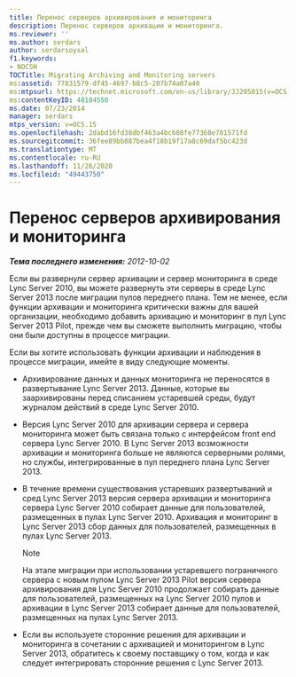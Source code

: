 ```yaml
---
title: Перенос серверов архивирования и мониторинга
description: Перенос серверов архивации и мониторинга.
ms.reviewer: ''
ms.author: serdars
author: serdarsoysal
f1.keywords:
- NOCSH
TOCTitle: Migrating Archiving and Monitoring servers
ms:assetid: 77831579-df45-4697-b8c5-207b74a07a40
ms:mtpsurl: https://technet.microsoft.com/en-us/library/JJ205015(v=OCS.15)
ms:contentKeyID: 48184550
ms.date: 07/23/2014
manager: serdars
mtps_version: v=OCS.15
ms.openlocfilehash: 2dabd16fd38dbf463a4bc608fe77368e781571fd
ms.sourcegitcommit: 36fee89bb887bea4f18b19f17a8c69daf5bc423d
ms.translationtype: MT
ms.contentlocale: ru-RU
ms.lasthandoff: 11/26/2020
ms.locfileid: "49443750"
---
```

# <a name="migrating-archiving-and-monitoring-servers"></a>Перенос серверов архивирования и мониторинга

<div data-xmlns="http://www.w3.org/1999/xhtml">

<div class="topic" data-xmlns="http://www.w3.org/1999/xhtml" data-msxsl="urn:schemas-microsoft-com:xslt" data-cs="https://msdn.microsoft.com/">

<div data-asp="https://msdn2.microsoft.com/asp">



</div>

<div id="mainSection">

<div id="mainBody">

<span> </span>

_**Тема последнего изменения:** 2012-10-02_

Если вы развернули сервер архивации и сервер мониторинга в среде Lync Server 2010, вы можете развернуть эти серверы в среде Lync Server 2013 после миграции пулов переднего плана. Тем не менее, если функции архивации и мониторинга критически важны для вашей организации, необходимо добавить архивацию и мониторинг в пул Lync Server 2013 Pilot, прежде чем вы сможете выполнить миграцию, чтобы они были доступны в процессе миграции.

Если вы хотите использовать функции архивации и наблюдения в процессе миграции, имейте в виду следующие моменты.

  - Архивирование данных и данных мониторинга не переносятся в развертывание Lync Server 2013. Данные, которые вы заархивированы перед списанием устаревшей среды, будут журналом действий в среде Lync Server 2010.

  - Версия Lync Server 2010 для архивации сервера и сервера мониторинга может быть связана только с интерфейсом front end сервера Lync Server 2010. В Lync Server 2013 возможности архивации и мониторинга больше не являются серверными ролями, но службы, интегрированные в пул переднего плана Lync Server 2013.

  - В течение времени существования устаревших развертываний и сред Lync Server 2013 версия сервера архивации и мониторинга сервера Lync Server 2010 собирает данные для пользователей, размещенных в пулах Lync Server 2010. Архивация и мониторинг в Lync Server 2013 сбор данных для пользователей, размещенных в пулах Lync Server 2013.
    
    <div>
    

    > [!NOTE]  
    > На этапе миграции при использовании устаревшего пограничного сервера с новым пулом Lync Server 2013 Pilot версия сервера архивирования для Lync Server 2010 продолжает собирать данные для пользователей, размещенных на Lync Server 2010 пулов и архивации в Lync Server 2013 собирает данные для пользователей, размещенных на пулах Lync Server 2013.

    
    </div>

  - Если вы используете сторонние решения для архивации и мониторинга в сочетании с архивацией и мониторингом в Lync Server 2013, обратитесь к своему поставщику о том, когда и как следует интегрировать сторонние решения с Lync Server 2013.

</div>

<span> </span>

</div>

</div>

</div>

